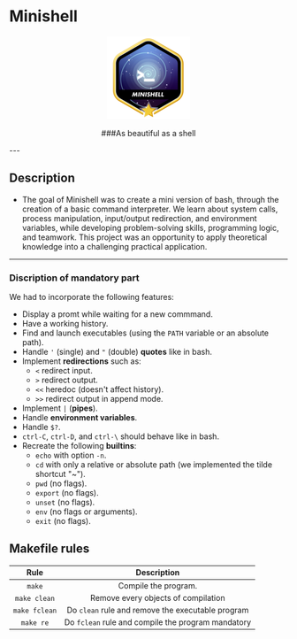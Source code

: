 # Minishell
<p align="center">
<img src="./minishell.png">
</p>
<p align="center">
###As beautiful as a shell
</p>
---
</br>

## Description  
- The goal of Minishell was to create a mini version of bash, through the creation of a basic command interpreter. We learn about system calls, process manipulation, input/output redirection, and environment variables, while developing problem-solving skills, programming logic, and teamwork. This project was an opportunity to apply theoretical knowledge into a challenging practical application.
---
### Discription of mandatory part
We had to incorporate the following features:

- Display a promt while waiting for a new commmand.
- Have a working history.
- Find and launch executables (using the `PATH` variable or an absolute path).
- Handle `'` (single) and `"` (double) **quotes** like in bash.
- Implement **redirections** such as:
  - `<` redirect input.
  - `>` redirect output.
  - `<<` heredoc (doesn't affect history).
  - `>>` redirect output in append mode.
- Implement `|` (**pipes**).
- Handle **environment variables**.
- Handle `$?`.
- `ctrl-C`, `ctrl-D`, and `ctrl-\` should behave like in bash.
- Recreate the following **builtins**:
  - `echo` with option `-n`.
  - `cd` with only a relative or absolute path (we implemented the tilde shortcut "~").
  - `pwd` (no flags).
  - `export` (no flags).
  - `unset` (no flags).
  - `env` (no flags or arguments).
  - `exit` (no flags).

## Makefile rules

| Rule         |                 Description                             |
|:------------:|:-------------------------------------------------------:|
| `make`       | Compile the program.                                    |
| `make clean` | Remove every objects of compilation                     |
| `make fclean`| Do `clean` rule and remove the executable program       |
| `make re`    | Do `fclean` rule and compile the program mandatory      |

